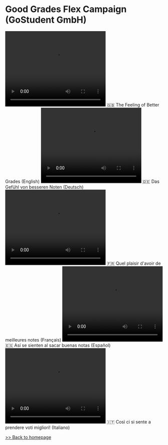 # Good Grades Flex Campaign (GoStudent GmbH)

<video width="320" height="240" controls>
<source src="https://github.com/liam-clowes/ggf/raw/main/assets/EN_That's%20the%20feeling%20of%20better%20grades.mp4">
</video> 🇬🇧 The Feeling of Better Grades (English)


<video width="320" height="240" controls>
<source src="https://github.com/liam-clowes/ggf/raw/main/assets/DE_Das%20Gefu%CC%88hl%20von%20besseren%20Noten%20_%20GoStudent%20_%20%23GutesGefu%CC%88hl%20_%20%23Nachhilfe.mp4">
</video> 🇩🇪 Das Gefühl von besseren Noten (Deutsch)

<video width="320" height="240" controls>
<source src="https://github.com/liam-clowes/ggf/raw/main/assets/IT_Cosi%CC%80%20ci%20si%20sente%20a%20prendere%20voti%20migliori!.mp4">
</video> 🇫🇷 Quel plaisir d'avoir de meilleures notes (Français)


<video width="320" height="240" controls>
<source src="https://github.com/liam-clowes/ggf/raw/main/assets/ES_Asi%CC%81%20se%20sienten%20al%20sacar%20buenas%20notas.mp4">
</video> 🇪🇸 Así se sienten al sacar buenas notas (Español)


<video width="320" height="240" controls>
<source src="https://github.com/liam-clowes/ggf/raw/main/assets/IT_Cosi%CC%80%20ci%20si%20sente%20a%20prendere%20voti%20migliori!.mp4">
</video> 🇮🇹 Così ci si sente a prendere voti migliori! (Italiano)

[>> Back to homepage](https://liam-clowes.github.io/portfolio/)
